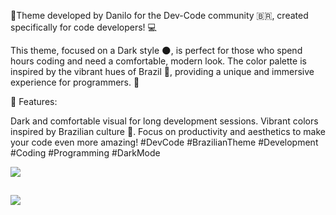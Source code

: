🎨Theme developed by Danilo for the Dev-Code community 🇧🇷, created specifically for code developers! 💻

This theme, focused on a Dark style 🌑, is perfect for those who spend hours coding and need a comfortable, modern look. The color palette is inspired by the vibrant hues of Brazil 🌈, providing a unique and immersive experience for programmers. 🚀

🔧 Features:

Dark and comfortable visual for long development sessions.
Vibrant colors inspired by Brazilian culture 🌿.
Focus on productivity and aesthetics to make your code even more amazing!
#DevCode #BrazilianTheme #Development #Coding #Programming #DarkMode

<img src= 'https://i.ibb.co/MgXLZmx/Captura-de-tela-2025-01-13-131814.png'/>

##

<img src = 'https://i.ibb.co/4pB8Fw8/Captura-de-tela-2025-01-13-131837.png'/>

##






